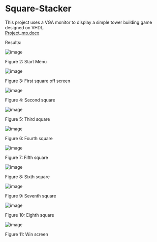 # Square-Stacker
This project uses a VGA monitor to display a simple tower building game designed on VHDL.  
[Project_mp.docx](https://github.com/MustafaParlar/Square-Stacker/files/10289374/Project_mp.docx)

Results:

 ![image](https://github.com/MustafaParlar/Square-Stacker/assets/121253152/b0a31b16-0a3f-4ce3-b889-d7e703ca206d)

Figure 2: Start Menu

![image](https://github.com/MustafaParlar/Square-Stacker/assets/121253152/6feb6902-5d00-4ddf-a72a-948dfda48f79)

 
Figure 3: First square off screen

![image](https://github.com/MustafaParlar/Square-Stacker/assets/121253152/174f1783-75a6-4189-a899-166a069bb21a)

 
Figure 4: Second square

![image](https://github.com/MustafaParlar/Square-Stacker/assets/121253152/7434d91f-9aa9-4d2b-af3e-b0a135a7de4c)

 
Figure 5: Third square

![image](https://github.com/MustafaParlar/Square-Stacker/assets/121253152/85dfef5f-e41b-4577-bab1-a04b6ffe41af)

 
Figure 6: Fourth square

![image](https://github.com/MustafaParlar/Square-Stacker/assets/121253152/83e34ef1-abbb-4c53-8191-3a83900c7ab7)

 
Figure 7: Fifth square

![image](https://github.com/MustafaParlar/Square-Stacker/assets/121253152/c618b72b-1faf-4aca-bdb3-1a98680fe8e9)

 
Figure 8: Sixth square

![image](https://github.com/MustafaParlar/Square-Stacker/assets/121253152/1f0351f5-31c1-43a3-a2c4-9664d829a89d)

 
Figure 9: Seventh square

![image](https://github.com/MustafaParlar/Square-Stacker/assets/121253152/b6f9c7fa-c2e0-405b-817d-bef1e59920aa)

 
Figure 10: Eighth square

![image](https://github.com/MustafaParlar/Square-Stacker/assets/121253152/f07ae894-2540-4483-a07d-3824e869aa11)

 
Figure 11: Win screen
